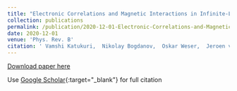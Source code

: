 ```yaml
---
title: "Electronic Correlations and Magnetic Interactions in Infinite-Layer textbackslashcevphantomNdNiO2vphantom"
collection: publications
permalink: /publication/2020-12-01-Electronic-Correlations-and-Magnetic-Interactions-in-Infinite-Layer-textbackslashcevphantomNdNiO2vphantom
date: 2020-12-01
venue: 'Phys. Rev. B'
citation: ' Vamshi Katukuri,  Nikolay Bogdanov,  Oskar Weser,  Jeroen van den Brink,  Ali Alavi; Electronic Correlations and Magnetic Interactions in Infinite-Layer NdNiO2; Phys. Rev. B, 2020.'
---
```

[Download paper here](https://journals.aps.org/prb/abstract/10.1103/PhysRevB.102.241112)

Use [Google Scholar](https://scholar.google.com/scholar?q=Electronic+Correlations+and+Magnetic+Interactions+in+Infinite+Layer+textbackslashcevphantomNdNiO2vphantom){:target="_blank"} for full citation
